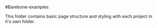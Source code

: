 #Barebone-examples

This folder contains basic page structure and styling with each project in it's own folder. 

